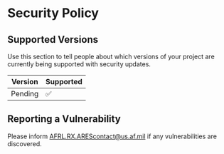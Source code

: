 # Security Policy

## Supported Versions

Use this section to tell people about which versions of your project are
currently being supported with security updates.

| Version | Supported          |
| ------- | ------------------ |
| Pending  | :white_check_mark: |

## Reporting a Vulnerability

Please inform AFRL.RX.AREScontact@us.af.mil if any vulnerabilities are discovered.
